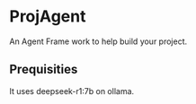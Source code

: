 # ProjAgent

An Agent Frame work to help build your project.

## Prequisities
It uses deepseek-r1:7b on ollama.
